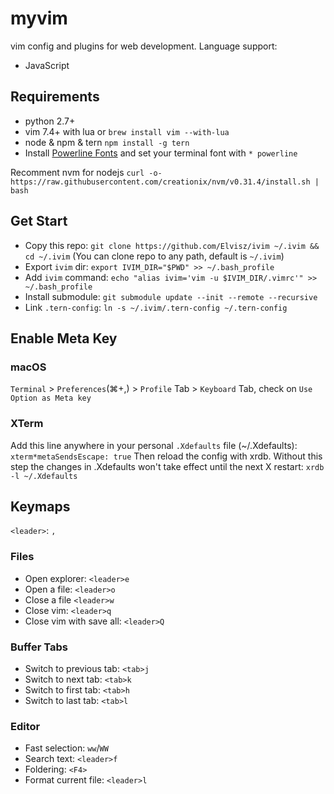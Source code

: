 # myvim
vim config and plugins for web development. 
Language support: 
* JavaScript

## Requirements
  * python 2.7+
  * vim 7.4+ with lua or `brew install vim --with-lua`
  * node & npm & tern `npm install -g tern`
  * Install [Powerline Fonts](https://github.com/powerline/fonts) and set your terminal font with `* powerline`

Recomment nvm for nodejs `curl -o- https://raw.githubusercontent.com/creationix/nvm/v0.31.4/install.sh | bash`

## Get Start
  * Copy this repo: `git clone https://github.com/Elvisz/ivim ~/.ivim && cd ~/.ivim` (You can clone repo to any path, default is `~/.ivim`)
  * Export `ivim` dir: `export IVIM_DIR="$PWD" >> ~/.bash_profile`
  * Add `ivim` command: `echo "alias ivim='vim -u $IVIM_DIR/.vimrc'" >> ~/.bash_profile`
  * Install submodule: `git submodule update --init --remote --recursive`
  * Link `.tern-config`: `ln -s ~/.ivim/.tern-config ~/.tern-config`

## Enable Meta Key

### macOS
`Terminal` > `Preferences`(⌘+,) > `Profile` Tab > `Keyboard` Tab, check on `Use Option as Meta key`

### XTerm
Add this line anywhere in your personal `.Xdefaults` file (~/.Xdefaults):
`xterm*metaSendsEscape: true`
Then reload the config with xrdb. Without this step the changes in .Xdefaults won't take effect until the next X restart:
`xrdb -l ~/.Xdefaults`

## Keymaps
`<leader>`: `,`

### Files
* Open explorer: `<leader>e`
* Open a file: `<leader>o`
* Close a file `<leader>w`
* Close vim: `<leader>q`
* Close vim with save all: `<leader>Q`

### Buffer Tabs
* Switch to previous tab: `<tab>j`
* Switch to next tab: `<tab>k`
* Switch to first tab: `<tab>h`
* Switch to last tab: `<tab>l`

### Editor
* Fast selection: `ww`/`WW`
* Search text: `<leader>f`
* Foldering: `<F4>`
* Format current file: `<leader>l`
